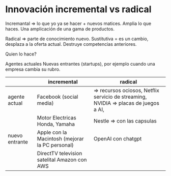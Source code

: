 # Innovación incremental vs radical

Incremantal => lo que yo ya se hacer + nuevos matices. Amplia lo que haces. Una amplicación de una gama de productos.

Radical => parte de conocimiento nuevo. Sustitutiva = es un cambio, desplaza a la oferta actual. Destruye competencias anteriores.

Quien lo hace?

Agentes actuales 
Nuevas entrantes (startups), por ejemplo cuando una empresa cambia su rubro.


|                | incremental                                                    | radical                                                                                |
| -------------- | -------------------------------------------------------------- | -------------------------------------------------------------------------------------- |
| agente actual  | Facebook (social media)                                        | => recursos ociosos, Netflix servicio de streaming, NVIDIA => placas de juegos a AI,   |
|                | Motor Electricas Honda, Yamaha                                 | Nestle => con las capsulas                                                             |
| nuevo entrante | Apple con la Macintosh (mejorar la PC personal)                | OpenAI con chatgpt                                                                     |
|                | DirectTV television satelital                   Amazon con AWS |                                                                                        |
